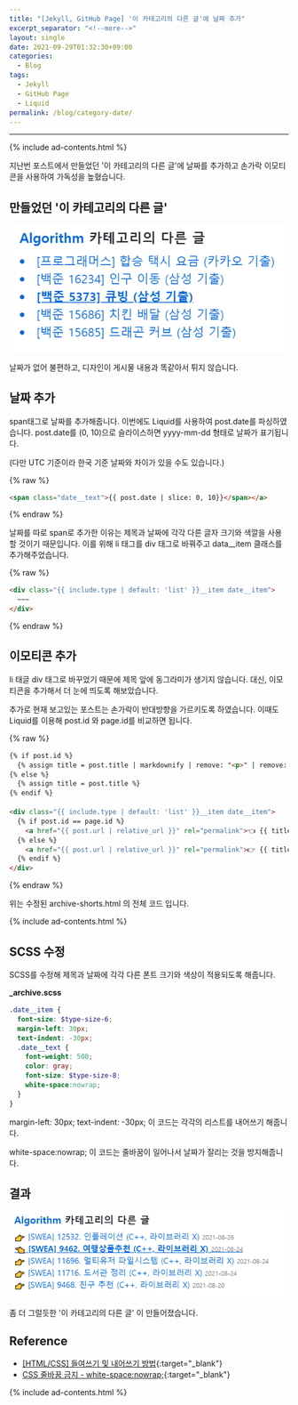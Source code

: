 ```yaml
---
title: "[Jekyll, GitHub Page] '이 카테고리의 다른 글'에 날짜 추가"
excerpt_separator: "<!--more-->"
layout: single
date: 2021-09-29T01:32:30+09:00
categories:
  - Blog
tags:
  - Jekyll
  - GitHub Page
  - Liquid
permalink: /blog/category-date/
---
```

---
{% include ad-contents.html %}

지난번 포스트에서 만들었던 '이 카테고리의 다른 글'에 날짜를 추가하고 손가락 이모티콘을 사용하여 가독성을 높혔습니다.
<!--more-->


## 만들었던 '이 카테고리의 다른 글'

![result](/assets/post-images/blog-category/result.png)

날짜가 없어 불편하고, 디자인이 게시물 내용과 똑같아서 튀지 않습니다.

## 날짜 추가
span태그로 날짜를 추가해줍니다. 이번에도 Liquid를 사용하여 post.date를 파싱하였습니다. post.date를 (0, 10)으로 슬라이스하면 yyyy-mm-dd 형태로 날짜가 표기됩니다.

(다만 UTC 기준이라 한국 기준 날짜와 차이가 있을 수도 있습니다.)

{% raw %}
```html
<span class="date__text">{{ post.date | slice: 0, 10}}</span></a>
```
{% endraw %}

날짜를 따로 span로 추가한 이유는 제목과 날짜에 각각 다른 글자 크기와 색깔을 사용할 것이기 때문입니다. 이를 위해 li 태그를 div 태그로 바꿔주고 data__item 클래스를 추가해주었습니다.

{% raw %}
```html
<div class="{{ include.type | default: 'list' }}__item date__item">
  ~~~
</div>
```
{% endraw %}

## 이모티콘 추가

li 태글 div 태그로 바꾸었기 때문에 제목 앞에 동그라미가 생기지 않습니다. 대신, 이모티콘을 추가해서 더 눈에 띄도록 해보았습니다.

추가로 현재 보고있는 포스트는 손가락이 반대방향을 가르키도록 하였습니다. 이때도 Liquid를 이용해 post.id 와 page.id를 비교하면 됩니다.

{% raw %}
```html
{% if post.id %}
  {% assign title = post.title | markdownify | remove: "<p>" | remove: "</p>" %}
{% else %}
  {% assign title = post.title %}
{% endif %}

<div class="{{ include.type | default: 'list' }}__item date__item">
  {% if post.id == page.id %}
    <a href="{{ post.url | relative_url }}" rel="permalink">👈 {{ title }} <span class="date__text">{{ post.date | slice: 0, 10}}</span></a>
  {% else %}
    <a href="{{ post.url | relative_url }}" rel="permalink">👉 {{ title }} <span class="date__text">{{ post.date | slice: 0, 10}}</span></a>
  {% endif %}
</div>
```
{% endraw %}

위는 수정된 archive-shorts.html 의 전체 코드 입니다.

{% include ad-contents.html %}

## SCSS 수정
SCSS를 수정해 제목과 날짜에 각각 다른 폰트 크기와 색상이 적용되도록 해줍니다.

**_archive.scss**
```scss
.date__item {
  font-size: $type-size-6;
  margin-left: 30px;
  text-indent: -30px;
  .date__text {
    font-weight: 500;
    color: gray;
    font-size: $type-size-8;
    white-space:nowrap;
  }
}
```

margin-left: 30px; text-indent: -30px; 이 코드는 각각의 리스트를 내어쓰기 해줍니다.

white-space:nowrap; 이 코드는 줄바꿈이 일어나서 날짜가 잘리는 것을 방지해줍니다.

## 결과

![result](/assets/post-images/blog-category/date.png)

좀 더 그럴듯한 '이 카테고리의 다른 글' 이 만들어졌습니다.

## Reference
* [[HTML/CSS] 들여쓰기 및 내어쓰기 방법](https://angelplayer.tistory.com/130){:target="_blank"}
* [CSS 줄바꿈 금지 - white-space:nowrap;](http://superkts.pe.kr/helper/view.php?seq=V&seq=390){:target="_blank"}

{% include ad-contents.html %}
